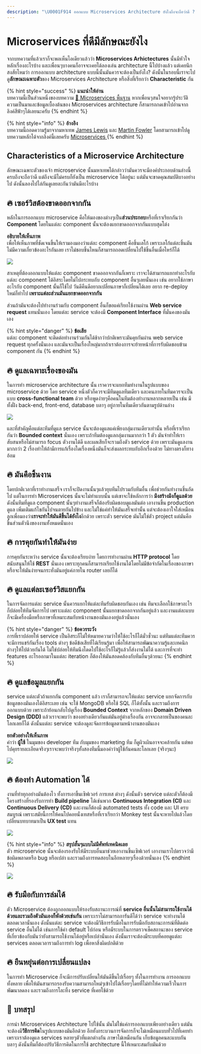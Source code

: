 ```yaml
---
description: "\U0001F914 ออกแบบ Microservices Architecture ยังไงถึงจะถือว่าดี ?"
---
```


# Microservices ที่ดีมีลักษณะยังไง

จากบทความที่แล้วเราก็จะพอเห็นไอเดียวแล้วว่า **Microservices Arhictectures** นั้นมีหัวใจหลักเรื่องอะไรบ้าง และเพื่อนๆบางคนก็อาจจะเคยได้ลองเล่น architecture นี้ไปบ้างแล้ว แต่เคยนึกสงสัยไหมว่า การออกแบบ architecture แบบนี้นั้นมันควรจะต้องเป็นยังไง? ดังนั้นในรอบนี้เราจะไปดู**ลักษณะเฉพาะตัว**ของ Microservices Architecture หรือสิ่งที่เรียกว่า **Characteristic** กัน

{% hint style="success" %}
**แนะนำให้อ่าน**  
บทความนี้เป็นส่วนหนึ่งของบทความ [👶 Microservices พื้นฐาน](https://saladpuk.gitbook.io/learn/basic/microservices) หากเพื่อนๆสนใจอยากรู้ประวัติความเป็นมาและข้อมูลเบื้องต้นของ Microservices architecture ก็สามารถกดเข้าไปอ่านจากลิงค์สีฟ้าๆได้เลยนะครับ
{% endhint %}

{% hint style="info" %}
**อ้างอิง**  
บทความนี้ถอดความรู้มาจากมหาเทพ [James Lewis](https://twitter.com/boicy) และ [Martin Fowler](https://martinfowler.com/) โดยสามารถเข้าไปดูบทความหลักได้จากลิงค์นี้เลยครับ [Microservices ](https://martinfowler.com/articles/microservices.html)
{% endhint %}

## Characteristics of a Microservice Architecture

ลักษณะเฉพาะตัวของเจ้า microservice นั้นมหาเทพได้กล่าวว่ามันควรจะมีองค์ประกอบด้านล่างนี้ครบถึงจะถือว่าดี แต่ถึงจะมีไม่ครบก็ยังเป็น microservice ได้อยู่นะ แต่มันจะขาดคุณสมบัติบางอย่างไป ดังนั้นลองไปไล่กันดูเลยละกันว่ามันมีอะไรบ้าง

## 🔥 เซอร์วิสต้องขาดออกจากกัน

หลักในการออกแบบ microservice คือให้มองของต่างๆเป็น**ส่วนประกอบ**หรือที่เราเรียกกันว่า **Component** โดยในแต่ละ component นั้นจะต้องแยกขาดออกจากกันแบบสุดโต่ง

**อธิบายให้เห็นภาพ**  
เพื่อให้เห็นภาพที่ชัดเจนขึ้นให้เรามองมองว่าแต่ละ component คือชิ้นเลโก้ เพราะเลโก้แต่ละชิ้นมันไม่มีความเกี่ยวข้องอะไรกันเลย เราไม่ชอบชิ้นไหนก็สามารถถอดเปลี่ยนไปใช้ชิ้นอื่นเมื่อไหร่ก็ได้

![](../../.gitbook/assets/image%20%28378%29.png)

สาเหตุที่ต้องออกแบบให้แต่ละ component ขาดออกจากกันก็เพราะ เราจะได้สามารถแยกทำอะไรกับแต่ละ component ได้อิสระโดยไม่ไปกระทบกับ component อื่นๆเลยนั่นเอง เช่น อยากใช้ภาษาอะไรกับ component นั้นก็ใช้ไป วันดีคืนดีอยากเปลี่ยนภาษาก็เปลี่ยนได้เลย อยาก re-deploy ใหม่ก็ทำไป **เพราะแต่ละส่วนมันแยกขาดออกจากกัน**

ส่วนถ้ามันจะต้องไปทำงานร่วมกับ component อื่นก็ขอแค่เรียกใช้งานผ่าน **Web service request** แทนนั่นเอง โดยแต่ละ service จะต้องมี **Component Interface** ที่มั่นคงของมันเอง

{% hint style="danger" %}
**ข้อเสีย**  
แต่ละ component จะติดต่อทำงานร่วมกันได้ช้ากว่าปกติเพราะมันคุยกันผ่าน web service request ทุกครั้งนั่นเอง และมันจะเป็นเรื่องใหญ่มากถ้าเราต้องการจะย้ายหน้าที่การรับผิดชอบข้าม component กัน
{% endhint %}

## 🔥 ดูแลเฉพาะเรื่องของมัน

ในการทำ microservice architecture นั้น เราควรจะแยกทีมทำงานในรูปแบบของ microservice ด้วย โดย service หนึ่งตัวก็ควรจะมีทีมดูแลทีมเดียว และคนภายในทีมควรจะเป็นแบบ **cross-functional team** ด้วย หรือพูดง่ายๆคือคนในทีมต้องทำงานหลากหลายเป็น เช่น มีทั้งฝั่ง back-end, front-end, database บลาๆ อยู่ภายในทีมเดียวกันตามรูปด้านล่าง

![](../../.gitbook/assets/image%20%2817%29.png)

และที่สำคัญคือแต่ละทีมที่ดูแล service นั้นจะต้องดูแลแค่เพียงกลุ่มงานเดียวเท่านั้น หรือที่เราเรียกกันว่า **Bounded context** นั่นเอง เพราะถ้าทีมต้องดูแลกลุ่มงานมากกว่า 1 ตัว มันจำทำให้เราสับสนหรือไม่สามารถ focus ตัวงานได้ดี และผลเสียก็จะรวมถึงตัว service ด้วย เพราะมันดูแลงานมากกว่า 2 เรื่องทำให้ถ้ามีการแก้เรื่องใดเรื่องหนึ่งมันก็จะส่งผลกระทบกับอีกเรื่องด้วย ไม่ทางตรงก็ทางอ้อม

## 🔥 มันคือชิ้นงาน

โดยปกติเวลาที่เราทำงานเสร็จ เราก็จะปิดงานนั้นๆแล้วยุบทีมไปรวมกับทีมอื่น เพื่อช่วยกันทำงานชิ้นถัดไป แต่ในการทำ Microservices นั้นจะไม่ทำแบบนั้น แต่เขาจะใช้หลักการว่า **มึงสร้างมึงก็ดูแลด้วย** ดังนั้นทีมที่ดูแล component นั้นๆทำงานเสร็จก็ต้องรับผิดชอบดูแลมันต่อ เอางานขึ้น production ดูแล เพิ่มเติมแก้ไขกันไปจนตายกันไปข้าง และไม่ใช่แค่ทำให้มันเสร็จเท่านั้น แต่จะต้องเอาใจใส่เหมือนลูกเพื่อมองว่า**เราจะทำให้มันดีขึ้นได้ยังไง**อีกด้วย เพราะตัว service มันไม่ใช่ตัว project แต่มันคือชิ้นส่วนตัวนึงของงานทั้งหมดนั่นเอง

## 🔥 การคุยกันทำให้มันง่าย

การคุยกันระหว่าง service นั้นจะต้องเรียบง่าย โดยการทำงานผ่าน **HTTP protocol** โดยสนับสนุนให้ใช้ **REST** นั่นเอง เพราะทุกคนก็สามารถเรียกใช้งานได้โดยไม่มีข้อจำกัดในเรื่องของภาษา หรือจะให้มันง่ายจนกระทั่งมันอยู่แค่ภายใน router เลยก็ได้

## 🔥 ดูแลแต่ละเซอร์วิสแยกกัน

ในการจัดการแต่ละ service นั้นควรแยกให้แต่ละทีมรับผิดชอบกันเอง เช่น ทีมจะเลือกใช้ภาษาอะไร ก็ปล่อยให้ทีมจัดการไป เพราะแต่ละ component นั้นแยกขาดออกจากกันอยู่แล้ว และงานแต่ละแบบก็จะมีเครื่องมือหรือภาษาที่เหมาะสมกับหน้างานของมันเองอยู่แล้วนั่นเอง

{% hint style="danger" %}
**ข้อควรระวัง**  
การที่เราปล่อยให้ service เป็นอิสระก็ไม่ให้หมายความว่าให้ใช้อะไรก็ได้มั่วซั่วนะ แต่ทีมแต่ละทีมควรจะมีการแชร์กันเรื่อง tools ต่างๆ ข้อดีข้อเสียที่ได้เรียนรู้มา เพื่อให้สามารถพัฒนาความรู้และเทคนิกต่างๆให้ไปด้วยกันได้ ไม่ใช่ปล่อยให้ทีมนึงโดดไปใช้อะไรก็ไม่รู้แล้วก็ส่งงานไม่ได้ และการที่จะทำ features อะไรออกมาในแต่ละ iteration ก็ต้องให้มันสอดคล้องกับทีมอื่นๆด้วยนะ
{% endhint %}

## 🔥 ดูแลข้อมูลแยกกัน

service แต่ละตัวถ้าแยกกัน component แล้ว เราก็สามารถจะให้แต่ละ service แยกจัดการกับข้อมูลของมันเองได้อิสระเลย เช่น จะใช้ MongoDB หรือใช้ SQL ก็ได้ทั้งนั้น และรวมถึงการออกแบบด้วย เพราะถ้าย้อนกลับไปดูเรื่อง **Bounded Context** จากหลักของ **Domain Driven Design \(DDD\)** แล้วเราจะพบว่า ของอย่างเดียวกันแต่มันอยู่ต่างเรื่องกัน อาจจะกลายเป็นของคนละโลกเลยก็ได้ ดังนั้นแต่ละ service จะต้องดูละจัดการข้อมูลตามหน้างานของมันเอง

**ยกตัวอย่างให้เห็นภาพ**  
คำว่า **ผู้ใช้** ในมุมของ developer ทีม กับมุมของ marketing ทีม ก็ดูผิวเผินอาจจะคล้ายกัน แต่พอไปคุยรายละเอียดจริงๆเราจะพบว่าจริงๆทั้งสองทีมนี้มองคำว่าผู้ใช้กันคนละโลกเลย \(จริงๆนะ\)

![](../../.gitbook/assets/image%20%28153%29.png)

## 🔥 ต้องทำ Automation ได้

งานที่ทำทุกอย่างมันต้องไว ทั้งการเอาขึ้นเซิฟเวอร์ การเทส ต่างๆ ดังนั้นตัว service แต่ละตัวก็ต้องมีโครงสร้างที่รองรับการทำ **Build pipeline** ได้เช่นพวก **Continuous Integration \(CI\)** และ **Continuous Delivery \(CD\)** และงานก็ต้องมี automated tests ทั้ง code และ UI ครบสมบูรณ์ เพราะสมัยนี้การให้คนไปคอยนั่งเทสหรือที่เราเรียกว่า Monkey test นั้นจะหายไปแล้วโดยเปลี่ยนบทบาทมาเป็น **UX test** แทน

![](../../.gitbook/assets/image%20%28386%29.png)

{% hint style="info" %}
**สรุปสั้นๆแบบไม่มีศัพท์เทคนิคเลย**  
ตัว microservice นั้นจะต้องรองรับให้มีระบบอื่นมาช่วยเอางานขึ้นเซิฟเวอร์ เอางานเราไปตรวจว่ามีข้อผิดพลาดหรือ bug หรือเปล่า และรวมถึงการทดสอบในอีกหลายๆเรื่องด้วยนั่นเอง
{% endhint %}

![](../../.gitbook/assets/image%20%28176%29.png)

## 🔥 รับมือกับการล่มได้

ตัว Microservice ต้องถูกออกแบบให้รองรับสถานะการณ์ที่ **service อื่นนั้นไม่สามารถใช้งานได้ด้วยและรวมถึงตัวมันเองก็พังด้วยเช่นกัน** เพราะเราไม่สามารถการันตีได้ว่า service จะทำงานได้ตลอดเวลานั่นเอง ดังนั้นแต่ละ service จะต้องมีวิธีการรับมือในการรับมือกับสถานะการณ์ที่ติดต่อ service อื่นไม่ได้ เช่นการใช้ค่า default ไปก่อน หรือมีระบบในการตรวจเช็คสถานะของ service ที่เกี่ยวข้องกับมันว่ายังสามารถใช้งานได้อยู่หรือเปล่านั่นเอง ดังนั้นเราจะต้องมีระบบที่คอยดูแต่ละ services ตลอดเวลารวมถึงการทำ log เพื่อหาสิ่งผิดปกติด้วย

## 🔥 ยืนหยุ่นต่อการเปลี่ยนแปลง

ในการทำ Microservice ก็จะมีการปรับเปลี่ยนให้มันดีขึ้นไปเรื่อยๆ ทั้งในการทำงาน การออกแบบทั้งหลาย เพื่อให้มันสามารถรองรับความสามารถใหม่ๆเข้าไปได้เรื่อยๆโดยที่ไม่ทำให้ความเร็วในการพัฒนาลดลง และรวมถึงการโละทิ้ง service ที่เคยใช้ด้วย

## 🎯 บทสรุป

การนำ Microservices Architecture ไปใช้นั้น มันไม่ใช่แค่การออกแบบเพียงอย่างเดียว แต่มันจะต้องมี**วิธีการคิด**ในรูปแบบของมันอีกด้วย อีกทั้งกระบวนการจัดการก็จะไม่เหมือนแบบทั่วไปที่เคยทำ เพราะเราต้องดูแล services หลายๆตัวที่แตกต่างกัน ภาษาไม่เหมือนกัน เก็บข้อมูลคนละแบบกัน บลาๆ ดังนั้นทีมก็ต้องปรับวิธีการคิดในการใช้ architecture นี้ให้เหมาะสมกับมันด้วย

